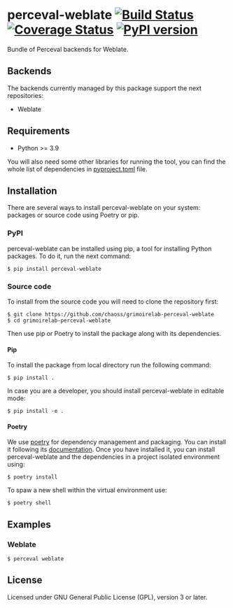 # perceval-weblate [![Build Status](https://github.com/chaoss/grimoirelab-perceval-weblate/workflows/tests/badge.svg)](https://github.com/chaoss/grimoirelab-perceval-weblate/actions?query=workflow:tests+branch:master+event:push) [![Coverage Status](https://img.shields.io/coveralls/chaoss/grimoirelab-perceval-weblate.svg)](https://coveralls.io/r/chaoss/grimoirelab-perceval-weblate?branch=master) [![PyPI version](https://badge.fury.io/py/perceval-weblate.svg)](https://badge.fury.io/py/perceval-weblate)

Bundle of Perceval backends for Weblate.

## Backends

The backends currently managed by this package support the next repositories:

* Weblate

## Requirements

 * Python >= 3.9

You will also need some other libraries for running the tool, you can find the
whole list of dependencies in [pyproject.toml](pyproject.toml) file.

## Installation

There are several ways to install perceval-weblate on your system: packages or source 
code using Poetry or pip.

### PyPI

perceval-weblate can be installed using pip, a tool for installing Python packages. 
To do it, run the next command:
```
$ pip install perceval-weblate
```

### Source code

To install from the source code you will need to clone the repository first:
```
$ git clone https://github.com/chaoss/grimoirelab-perceval-weblate
$ cd grimoirelab-perceval-weblate
```

Then use pip or Poetry to install the package along with its dependencies.

#### Pip
To install the package from local directory run the following command:
```
$ pip install .
```
In case you are a developer, you should install perceval-weblate in editable mode:
```
$ pip install -e .
```

#### Poetry
We use [poetry](https://python-poetry.org/) for dependency management and 
packaging. You can install it following its [documentation](https://python-poetry.org/docs/#installation).
Once you have installed it, you can install perceval-weblate and the dependencies in 
a project isolated environment using:
```
$ poetry install
```
To spaw a new shell within the virtual environment use:
```
$ poetry shell
```

## Examples

### Weblate

```
$ perceval weblate
```

## License

Licensed under GNU General Public License (GPL), version 3 or later.
